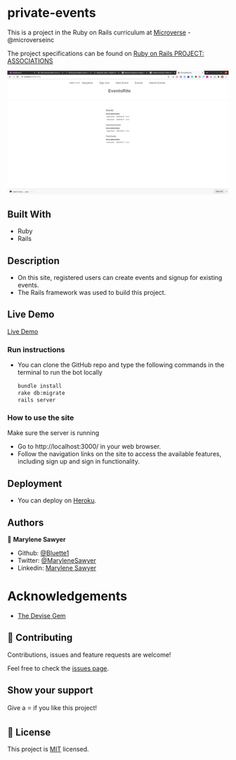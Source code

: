 # private-events

This is a project in the Ruby on Rails curriculum at [Microverse](https:www.microverse.org/) - @microverseinc

The project specifications can be found on [Ruby on Rails
PROJECT: ASSOCIATIONS](https://www.theodinproject.com/courses/ruby-on-rails/lessons/associations)

![demopage](./app/assets/images/screenshot.png)

## Built With
- Ruby
- Rails

## Description
- On this site, registered users can create events and signup for existing events. 
- The Rails framework was used to build this project.

## Live Demo

[Live Demo]()

### Run instructions 
-  You can clone the GitHub repo and type the following commands in the terminal to run the bot locally 
    ```
    bundle install
    rake db:migrate
    rails server
    ```

### How to use the site
Make sure the server is running
- Go to http://localhost:3000/ in your web browser.
- Follow the navigation links on the site to access the available features, including sign up and sign in functionality.

## Deployment
- You can deploy on [Heroku](https://devcenter.heroku.com/categories/ruby-support).

## Authors

👤 **Marylene Sawyer**
- Github: [@Bluette1](https://github.com/Bluette1)
- Twitter: [@MaryleneSawyer](https://twitter.com/MaryleneSawyer)
- Linkedin: [Marylene Sawyer](https://www.linkedin.com/in/marylene-sawyer)

# Acknowledgements
- [The Devise Gem](https://github.com/heartcombo/devise)

## 🤝 Contributing

Contributions, issues and feature requests are welcome!

Feel free to check the [issues page](https://github.com/Bluette1/members_only/issues).

## Show your support

Give a ⭐️ if you like this project!

## 📝 License

This project is [MIT](https://opensource.org/licenses/MIT) licensed.
